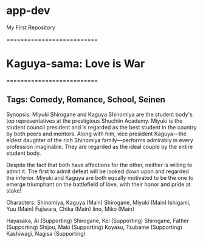 # app-dev
My First Repository

==========================
# Kaguya-sama: Love is War
==========================
## Tags: Comedy, Romance, School, Seinen

Synopsis: Miyuki Shirogane and Kaguya Shinomiya are the student body's top representatives at the prestigious Shuchiin Academy. Miyuki is the student council president and is regarded as the best student in the country by both peers and mentors. Along with him, vice president Kaguya—the eldest daughter of the rich Shinomiya family—performs admirably in every profession imaginable. They are regarded as the ideal couple by the entire student body.

Despite the fact that both have affections for the other, neither is willing to admit it. The first to admit defeat will be looked down upon and regarded the inferior. Miyuki and Kaguya are both equally motivated to be the one to emerge triumphant on the battlefield of love, with their honor and pride at stake!

Characters:
Shinomiya, Kaguya (Main)
Shirogane, Miyuki (Main)
Ishigami, Yuu (Main)
Fujiwara, Chika (Main)
Iino, Miko (Main)

Hayasaka, Ai (Supporting)
Shirogane, Kei (Supporting)
Shirogane, Father (Supporting)
Shijou, Maki (Supporting)
Koyasu, Tsubame (Supporting)
Kashiwagi, Nagisa (Supporting)

